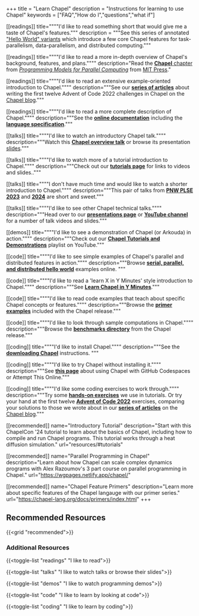 +++
title = "Learn Chapel"
description = "Instructions for learning to use Chapel"
keywords = ["FAQ","How do I","questions","what if"]

[[readings]]
  title=""""I'd like to read something short that would give me a taste of Chapel's features."""
  description = """See this series of annotated ["Hello World" variants](docs/examples/index.html) which introduce a few core Chapel features for task-parallelism, data-parallelism, and distributed computing."""

[[readings]]
  title=""""I'd like to read a more in-depth overview of Chapel's background, features, and plans.""""
  description="Read the [**Chapel** chapter](publications/PMfPC-Chapel.pdf) from [_Programming Models for Parallel Computing_](https://mitpress.mit.edu/9780262528818/programming-models-for-parallel-computing/) from [MIT Press](https://mitpress.mit.edu/)."

[[readings]]
  title=""""I'd like to read an extensive example-oriented introduction to Chapel.""""
  description="""See our [**series of articles**](blog/tags/advent-of-code-2022/) about writing the first twelve Advent of Code 2022 challenges in Chapel on the [Chapel blog](blog/index.html)."""

[[readings]]
  title=""""I'd like to read a more complete description of Chapel.""""
  description="""See the [**online documentation**](docs/) including the [**language specification**](docs/language/spec/index.html)."""

[[talks]]
  title=""""I'd like to watch an introductory Chapel talk.""""
  description="""Watch this [**Chapel overview talk**](https://www.youtube.com/watch?v=UxXqo8lYsI4) or browse its presentation [slides](presentations/ChapelForLinuxCon-presented.pdf)."""

[[talks]]
  title=""""I'd like to watch more of a tutorial introduction to Chapel.""""
  description="""Check out our [**tutorials page**](tutorials.html) for links to videos and slides.."""

[[talks]]
  title=""""I don't have much time and would like to watch a shorter introduction to Chapel.""""
  description="""This pair of talks from [**PNW PLSE 2023**](https://www.youtube.com/watch?v=uZQlheDo28Y) and [**2024**](https://www.youtube.com/watch?v=ydsM51T7Pts) are short and sweet."""

[[talks]]
  title=""""I'd like to see other Chapel technical talks.""""
  description="""Head over to our [**presentations page**](presentations.html) or [**YouTube channel**](https://www.youtube.com/@ChapelLanguage) for a number of talk videos and slides."""

[[demos]]
  title=""""I'd like to see a demonstration of Chapel (or Arkouda) in action.""""
  description="""Check out our [**Chapel Tutorials and Demonstrations**](https://www.youtube.com/playlist?list=PLuqM5RJ2KYFgllPMfP5OiRKsVRPf1UEDs) playlist on YouTube."""

[[code]]
  title=""""I'd like to see simple examples of Chapel's parallel and distributed features in action.""""
  description="""Browse [**serial, parallel, and distributed hello world**](docs/examples/index.html) examples online.  """

[[code]]
  title=""""I'd like to read a 'learn X in Y Minutes' style introduction to Chapel.""""
  description="""See [**Learn Chapel in Y Minutes**](https://learnxinyminutes.comhttps://chapel-lang.org/docs/chapel/)."""

[[code]]
  title=""""I'd like to read code examples that teach about specific Chapel concepts or features.""""
  description="""Browse the [**primer examples**](docs/primers/) included with the Chapel release."""

[[code]]
  title=""""I'd like to look through sample computations in Chapel.""""
  description="""Browse the [**benchmarks directory**](https://github.com/chapel-lang/chapel/tree/main/test/release/examples/benchmarks) from the Chapel release."""


[[coding]]
  title=""""I'd like to install Chapel.""""
  description="""See the [**downloading Chapel**](download) instructions.  """

[[coding]]
  title=""""I'd like to try Chapel without installing it.""""
  description="""See [**this page**](tryit.html) about using Chapel with GitHub Codespaces or Attempt This Online."""

[[coding]]
  title=""""I'd like some coding exercises to work through.""""
  description="""Try some [**hands-on exercises**](handson.html) we use in tutorials. Or try your hand at the first twelve [**Advent of Code 2022**](https://adventofcode.com/2022) exercises, comparing your solutions to those we wrote about in our [**series of articles**](blog/series/advent-of-code-2022/) on the [Chapel blog](blog/index.html)."""

[[recommended]]
  name="Introductory Tutorial"
  description="Start with this ChapelCon '24 tutorial to learn about the basics of Chapel, including how to compile and run Chapel programs. This tutorial works through a heat diffusion simulation."
  url="resources/#tutorials"

[[recommended]]
  name="Parallel Programming in Chapel"
  description="Learn about how Chapel can scale complex dynamics programs with Alex Razoumov's 3 part course on parallel programming in Chapel."
  url="https://wgpages.netlify.app/chapel/"

[[recommended]]
  name="Chapel Feature Primers"
  description="Learn more about specific features of the Chapel langauge with our primer series."
  url="https://chapel-lang.org/docs/primers/index.html"
+++

## Recommended Resources

{{<grid "recommended">}}


### Additional Resources

{{<toggle-list "readings" "I like to read">}}

{{<toggle-list "talks" "I like to watch talks or browse their slides">}}

{{<toggle-list "demos" "I like to watch programming demos">}}

{{<toggle-list "code" "I like to learn by looking at code">}}

{{<toggle-list "coding" "I like to learn by coding">}}

